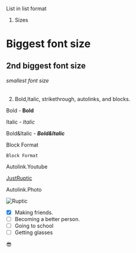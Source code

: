 























List in list format

1. Sizes
# Biggest font size 
## 2nd biggest font size
###### smallest font size
 
2. Bold,Italic, strikethrough, autolinks, and blocks.

Bold - **Bold**

Italic - *Italic*

Bold&Italic - ***Bold&Italic***

Block Format

```
Block Format
```

Autolink.Youtube

[JustRuptic](https://www.youtube.com/watch?v=BhHVS2fSZ-Y)

Autolink.Photo

![Ruptic](https://upload.wikimedia.org/wikipedia/commons/thumb/3/31/Purple_circle_100%25.svg/2048px-Purple_circle_100%25.svg.png)

- [x] Making friends.
- [ ] Becoming a better person.
- [ ] Going to school
- [ ] Getting glasses 

😎 

